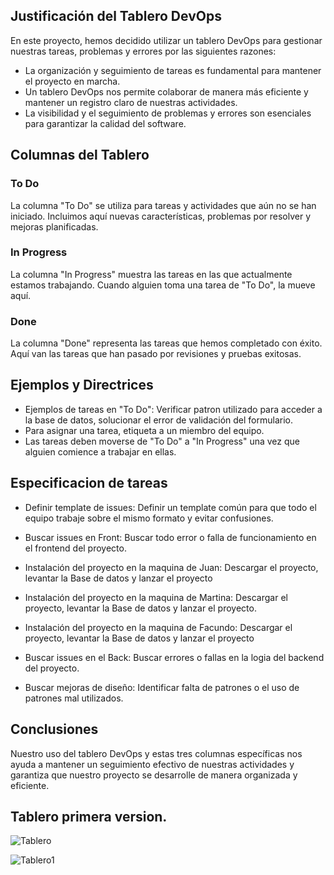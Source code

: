 ## Justificación del Tablero DevOps

En este proyecto, hemos decidido utilizar un tablero DevOps para gestionar nuestras tareas, problemas y errores por las siguientes razones:

- La organización y seguimiento de tareas es fundamental para mantener el proyecto en marcha.
- Un tablero DevOps nos permite colaborar de manera más eficiente y mantener un registro claro de nuestras actividades.
- La visibilidad y el seguimiento de problemas y errores son esenciales para garantizar la calidad del software.

## Columnas del Tablero

### To Do
La columna "To Do" se utiliza para tareas y actividades que aún no se han iniciado. Incluimos aquí nuevas características, problemas por resolver y mejoras planificadas.

### In Progress
La columna "In Progress" muestra las tareas en las que actualmente estamos trabajando. Cuando alguien toma una tarea de "To Do", la mueve aquí.

### Done
La columna "Done" representa las tareas que hemos completado con éxito. Aquí van las tareas que han pasado por revisiones y pruebas exitosas.

## Ejemplos y Directrices

- Ejemplos de tareas en "To Do": Verificar patron utilizado para acceder a la base de datos, solucionar el error de validación del formulario.
- Para asignar una tarea, etiqueta a un miembro del equipo.
- Las tareas deben moverse de "To Do" a "In Progress" una vez que alguien comience a trabajar en ellas.

## Especificacion de tareas

- Definir template de issues: Definir un template común para que todo el equipo trabaje sobre el mismo formato y evitar confusiones.

- Buscar issues en Front: Buscar todo error o falla de funcionamiento en el frontend del proyecto.

- Instalación del proyecto en la maquina de Juan: Descargar el proyecto, levantar la Base de datos y lanzar el proyecto

- Instalación del proyecto en la maquina de Martina: Descargar el proyecto, levantar la Base de datos y lanzar el proyecto.

- Instalación del proyecto en la maquina de Facundo: Descargar el proyecto, levantar la Base de datos y lanzar el proyecto

- Buscar issues en el Back: Buscar errores o fallas en la logia del backend del proyecto.

- Buscar mejoras de diseño: Identificar falta de patrones o el uso de patrones mal utilizados.
## Conclusiones

Nuestro uso del tablero DevOps y estas tres columnas específicas nos ayuda a mantener un seguimiento efectivo de nuestras actividades y garantiza que nuestro proyecto se desarrolle de manera organizada y eficiente.


## Tablero primera version.

![Tablero](Entregas/Entrega1/Tablero/Tablero(1.0)/tablero1.png)

![Tablero1](Entregas/Entrega1/Tablero/Tablero(1.0)/tablero1.1.png)





